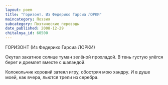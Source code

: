 ```yaml
---
layout: poem
title: "Горизонт. Из Федерико Гарсиа ЛОРКИ"
maincategory: Поэзия
subcategory: Поэтические переводы
date_published: 2008-12-29
chitalnya_id: 60500
---
```





ГОРИЗОНТ (Из Федерико Гарсиа ЛОРКИ)

Окутал закатное солнце
туман зелёной прохладой.
В тень густую улёгся берег 
и дремлет вместе с шаландой.

Колокольчик коровий затеял игру,
обостряя мою хандру.
И в душе моей, как вчера,
льются трели из серебра.

 





